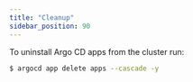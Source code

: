 ```yaml
---
title: "Cleanup"
sidebar_position: 90
---
```


To uninstall Argo CD apps from the cluster run:

```bash
$ argocd app delete apps --cascade -y
```
